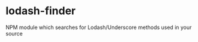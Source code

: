 lodash-finder
=============

NPM module which searches for Lodash/Underscore methods used in your source
